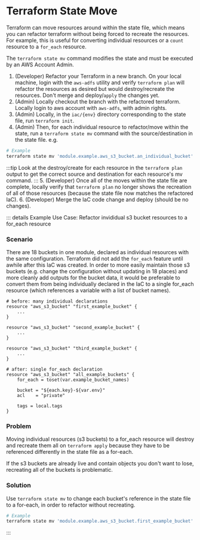 # Terraform State Move
Terraform can move resources around within the state file, which means you can refactor terraform without being forced to recreate the resources. For example, this is useful for converting individual resources or a `count` resource to a `for_each` resource.  

The `terraform state mv` command modifies the state and must be executed by an AWS Account Admin.

1. (Developer) Refactor your Terraform in a new branch. On your local machine, login with the `aws-adfs` utility and verify `terraform plan` will refactor the resources as desired but would destroy/recreate the resources. Don't merge and deploy/`apply` the changes yet.
2. (Admin) Locally checkout the branch with the refactored terraform. Locally login to aws account with `aws-adfs`, with admin rights.
3. (Admin) Locally, in the `iac/{env}` directory corresponding to the state file, run `terraform init`.
4. (Admin) Then, for each individual resource to refactor/move within the state, run a `terraform state mv` command with the source/destination in the state file.
e.g.
```bash
# Example
terraform state mv 'module.example.aws_s3_bucket.an_individual_bucket' 'module.example.aws_s3_bucket.fc_bucket["a-foreach-bucket"]'
```
:::tip
Look at the destroy/create for each resource in the `terraform plan` output to get the correct source and destination for each resource's mv command.
:::
5. (Developer) Once all of the moves within the state file are complete, locally verify that `terraform plan` no longer shows the recreation of all of those resources (because the state file now matches the refactored IaC).
6. (Developer) Merge the IaC code change and deploy (should be no changes).

<!-- the Details block does not work in IE -->
::: details Example Use Case: Refactor invididual s3 bucket resources to a for_each resource
### Scenario
There are 18 buckets in one module, declared as individual resources with the same configuration. Terraform did not add the `for_each` feature until awhile after this IaC was created. In order to more easily maintain those s3 buckets (e.g. change the configuration without updating in 18 places) and more cleanly add outputs for the bucket data, it would be preferable to convert them from being individually declared in the IaC to a single for_each resource (which references a variable with a list of bucket names).

```hcl
# before: many individual declarations
resource "aws_s3_bucket" "first_example_bucket" {
    ... 
}

resource "aws_s3_bucket" "second_example_bucket" {
    ... 
}

resource "aws_s3_bucket" "third_example_bucket" {
    ... 
}
```
```hcl
# after: single for_each declaration 
resource "aws_s3_bucket" "all_example_buckets" {
    for_each = toset(var.example_bucket_names)

    bucket = "${each.key}-${var.env}"
    acl    = "private"

    tags = local.tags
}
```

### Problem
Moving individual resources (s3 buckets) to a for_each resource will destroy and recreate them all on `terraform apply` because they have to be referenced differently in the state file as a for-each.  

If the s3 buckets are already live and contain objects you don't want to lose, recreating all of the buckets is problematic.

### Solution
Use `terraform state mv` to change each bucket's reference in the state file to a for-each, in order to refactor without recreating. 
```bash
# Example
terraform state mv 'module.example.aws_s3_bucket.first_example_bucket' 'module.example.aws_s3_bucket.all_example_buckets["first-example-bucket"]'
```
:::
